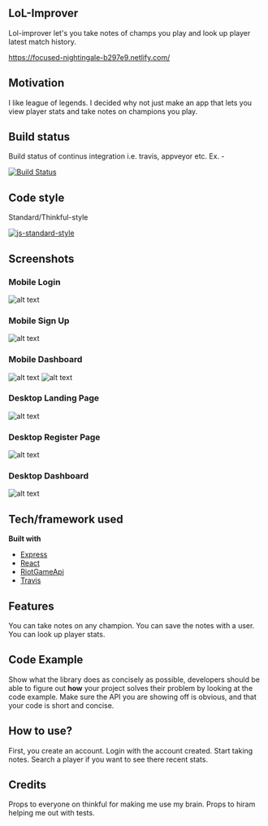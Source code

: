 ## LoL-Improver
Lol-improver let's you take notes of champs you play and look up player latest match history.

https://focused-nightingale-b297e9.netlify.com/

## Motivation
I like league of legends. I decided why not just make an app that lets you view player stats and take notes on champions you play.

## Build status
Build status of continus integration i.e. travis, appveyor etc. Ex. - 

[![Build Status](https://travis-ci.org/ArizonaMangoJuice/lol-improver-server.svg?branch=master)](https://travis-ci.org/ArizonaMangoJuice/lol-improver-server.svg?branch=master)

## Code style
Standard/Thinkful-style

[![js-standard-style](https://img.shields.io/badge/code%20style-standard-brightgreen.svg?style=flat)](https://github.com/feross/standard)
 
## Screenshots
### Mobile Login
![alt text](https://lh6.googleusercontent.com/jNyfOe7bNARAaSjeckh7wIIONNe2bApzvCUQUgxBC5cdYWmYjQ9rz8OnmT96L5e5wDNVisT4CHvPqg=w1920-h955-rw)

### Mobile Sign Up

![alt text](https://lh4.googleusercontent.com/Fwh01qKWnBqoOIXBTIVvEcVETmcg70sPFRhJ_R-SsH5ePeBLM4JcFUhZTYymo4WHm7bgoBqvRvJznA=w617-h902-rw)

### Mobile Dashboard

![alt text](https://lh3.googleusercontent.com/KmjEJnaZJTDG1uyWoyx7VVpiuEOfDOKovBIUEY_SYDJ7f1KhDLuPz8R1pH7r4KzQJhOA4DH53IYc8w=w617-h902-rw)
![alt text](https://lh6.googleusercontent.com/r_vYETp-1VzJPnPMi4_NMhDvDCoAyOt_N_ZjojN1ttkV0GVmdy73AXZroWDSVsi3VMkBrXxrbOAqGQ=w617-h902-rw)

### Desktop Landing Page
![alt text](https://lh6.googleusercontent.com/mlRHpVgtPeRUzJSLZGSEIyE0uDyye0IaVproNj9LTBWExaWAxnTTlfNxYIlCMMBLv-uj0xk4Azkgpw=w617-h902-rw)

### Desktop Register Page
![alt text](https://lh5.googleusercontent.com/zSajtQpJe6Ftb9fEyIsgw9vvcew2sPKmNjPdNVlPnRKz3vSJLzwrbeqgTFJ0N31omGJ-jF5comIY3w=w617-h902-rw)

### Desktop Dashboard
![alt text](https://lh5.googleusercontent.com/z8kf9TRFW1xMIvQXN0uzDmRRGvEhK4T1vqEbuBD5j08LLZMeix-glgIus1b7Vxnlt2xZ2D1VwAfmuw=w617-h902-rw)



## Tech/framework used

<b>Built with</b>
- [Express](https://expressjs.com/)
- [React](https://reactjs.org/)
- [RiotGameApi](https://developer.riotgames.com/)
- [Travis](https://travis-ci.org)

## Features
You can take notes on any champion.
You can save the notes with a user.
You can look up player stats.

## Code Example
Show what the library does as concisely as possible, developers should be able to figure out **how** your project solves their problem by looking at the code example. Make sure the API you are showing off is obvious, and that your code is short and concise.


## How to use?
First, you create an account. Login with the account created. Start taking notes. Search a player if you want to see there recent stats.


## Credits
Props to everyone on thinkful for making me use my brain. Props to hiram helping me out with tests. 
